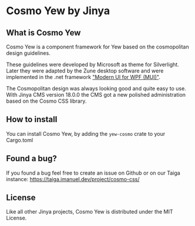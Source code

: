 # Cosmo Yew by Jinya

## What is Cosmo Yew

Cosmo Yew is a component framework for Yew based on the cosmopolitan design guidelines.

These guidelines were developed by Microsoft as theme for Silverlight. Later they were adapted by the Zune desktop software and were implemented in the .net framework ["Modern UI for WPF (MUI)"](https://github.com/firstfloorsoftware/mui).

The Cosmopolitan design was always looking good and quite easy to use. With Jinya CMS version 18.0.0 the CMS got a new polished administration based on the Cosmo CSS library.

## How to install

You can install Cosmo Yew, by adding the `yew-cosmo` crate to your Cargo.toml

## Found a bug?

If you found a bug feel free to create an issue on Github or on our Taiga instance: https://taiga.imanuel.dev/project/cosmo-css/

## License

Like all other Jinya projects, Cosmo Yew is distributed under the MIT License.
